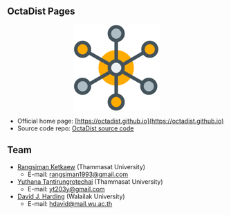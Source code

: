 ## OctaDist Pages

<p align="center">
   <img alt="molecule" src="images/molecule.png" align=middle width="200pt" />
<p/>

* Official home page: [https://octadist.github.io](https://octadist.github.io)
* Source code repo: [OctaDist source code](https://github.com/OctaDist/OctaDist)

## Team
* [Rangsiman Ketkaew](https://sites.google.com/site/rangsiman1993) (Thammasat University) <br/>
  * E-mail: rangsiman1993@gmail.com <br/>
* [Yuthana Tantirungrotechai](https://sites.google.com/site/compchem403/people/faculty/yuthana) (Thammasat University)
  * E-mail: yt203y@gmail.com
* [David J. Harding](https://www.funtechwu.com/david-j-harding) (Walailak University)
  * E-mail: hdavid@mail.wu.ac.th
